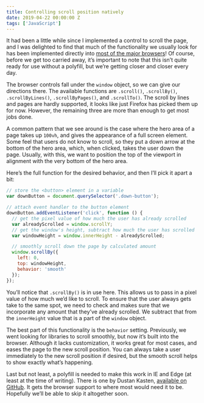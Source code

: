 ```yaml
---
title: Controlling scroll position natively
date: 2019-04-22 00:00:00 Z
tags: ['JavaScript']
---
```


It had been a little while since I implemented a control to scroll the page, and I was delighted to find that much of the functionality we usually look for has been implemented directly into [most of the major browsers](https://caniuse.com/#feat=element-scroll-methods)! Of course, before we get too carried away, it’s important to note that this isn’t quite ready for use without a polyfill, but we’re getting closer and closer every day.

The browser controls fall under the `window` object, so we can give our directions there. The available functions are `.scroll()`, `.scrollBy()`, `.scrollByLines()`, `.scrollByPages()`, and `.scrollTo()`. The scroll by lines and pages are hardly supported, it looks like just Firefox has picked them up for now. However, the remaining three are more than enough to get most jobs done.

A common pattern that we see around is the case where the hero area of a page takes up `100vh`, and gives the appearance of a full screen element. Some feel that users do not know to scroll, so they put a down arrow at the bottom of the hero area, which, when clicked, takes the user down the page. Usually, with this, we want to position the top of the viewport in alignment with the very bottom of the hero area.

Here’s the full function for the desired behavior, and then I’ll pick it apart a bit:

```js
// store the <button> element in a variable
var downButton = document.querySelector('.down-button');

// attach event handler to the button element
downButton.addEventListener('click', function () {
  // get the pixel value of how much the user has already scrolled
  var alreadyScrolled = window.scrollY;
  // get the window's height, subtract how much the user has scrolled
  var windowHeight = window.innerHeight - alreadyScrolled;

  // smoothly scroll down the page by calculated amount
  window.scrollBy({
    left: 0,
    top: windowHeight,
    behavior: 'smooth'
  });
});
```

You’ll notice that `.scrollBy()` is in use here. This allows us to pass in a pixel value of how much we’d like to scroll. To ensure that the user always gets take to the same spot, we need to check and makes sure that we incorporate any amount that they’ve already scrolled. We subtract that from the `innerHeight` value that is a part of the `window` object.

The best part of this functionality is the `behavior` setting. Previously, we went looking for libraries to scroll smoothly, but now it’s built into the browser. Although it lacks customization, it works great for most cases, and eases the page to the new scroll position. You can always take a user immediately to the new scroll position if desired, but the smooth scroll helps to show exactly what’s happening.

Last but not least, a polyfill is needed to make this work in IE and Edge (at least at the time of writing). There is one by Dustan Kasten, [available on GitHub](https://github.com/iamdustan/smoothscroll). It gets the browser support to where most would need it to be. Hopefully we’ll be able to skip it altogether soon.